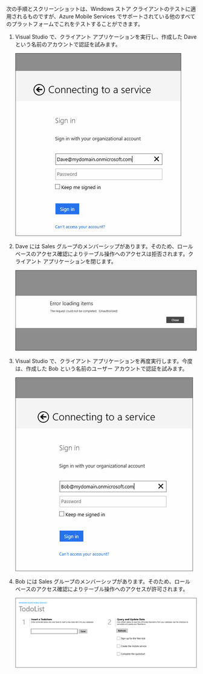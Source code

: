
次の手順とスクリーンショットは、Windows ストア クライアントのテストに適用されるものですが、Azure Mobile Services でサポートされている他のすべてのプラットフォームでこれをテストすることができます。

1. Visual Studio で、クライアント アプリケーションを実行し、作成した Dave という名前のアカウントで認証を試みます。 

    ![](./media/mobile-services-aad-rbac-test-app/dave-login.png)

2. Dave には Sales グループのメンバーシップがあります。そのため、ロール ベースのアクセス確認によりテーブル操作へのアクセスは拒否されます。クライアント アプリケーションを閉じます。

    ![](./media/mobile-services-aad-rbac-test-app/unauthorized.png)

3. Visual Studio で、クライアント アプリケーションを再度実行します。今度は、作成した Bob という名前のユーザー アカウントで認証を試みます。

    ![](./media/mobile-services-aad-rbac-test-app/bob-login.png)

4. Bob には Sales グループのメンバーシップがあります。そのため、ロール ベースのアクセス確認によりテーブル操作へのアクセスが許可されます。

    ![](./media/mobile-services-aad-rbac-test-app/success.png)

<!---HONumber=62-->